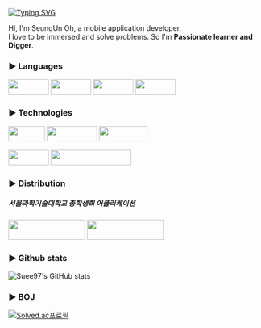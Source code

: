 [![Typing SVG](https://readme-typing-svg.demolab.com?font=Fira+Code&size=30&pause=1000&color=24A2ED&center=false&width=435&lines=Hi%2C+I'm+SeungUn)](https://git.io/typing-svg)

Hi, I'm SeungUn Oh, a mobile application developer.  
I love to be immersed and solve problems. So I'm **Passionate learner and Digger**.  
  
### ► Languages
<p>
  <img src="https://img.shields.io/badge/Swift-F05138?style=flat-square&logo=Swift&logoColor=white", width=80, height=30/> 
  <img src="https://img.shields.io/badge/Kotlin-7F52FF?style=flat-square&logo=Kotlin&logoColor=white", width=80, height=30/>
  <img src="https://img.shields.io/badge/C++-00599C?style=flat-square&logo=Cplusplus&logoColor=white", width=80, height=30/>
  <img src="https://img.shields.io/badge/Dart-0175C2?style=flat-square&logo=Dart&logoColor=white", width=80, height=30/>
</p>
  
### ► Technologies
<p>
  <img src="https://img.shields.io/badge/IOS-000000?style=flat-square&logo=Apple&logoColor=white", width=72, height=30/>
  <img src="https://img.shields.io/badge/Android-3DDC84?style=flat-square&logo=Android&logoColor=white", width=100, height=30/>
  <img src="https://img.shields.io/badge/Flutter-02569B?style=flat-square&logo=Flutter&logoColor=white", width=96, height=30/>
</p>
<p>
  <img src="https://img.shields.io/badge/UIKit-2396F3?style=flat-square&logo=UIKit&logoColor=white", width=80, height=30/> 
  <img src="https://img.shields.io/badge/Jetpack Compose-4285F4?style=flat-square&logo=JetpackCompose&logoColor=white", width=160, height=30/>
</p>
  
### ► Distribution
##### 서울과학기술대학교 총학생회 어플리케이션
<p>
  <a href="https://apps.apple.com/kr/app/%EC%84%9C%EC%9A%B8%EA%B3%BC%ED%95%99%EA%B8%B0%EC%88%A0%EB%8C%80%ED%95%99%EA%B5%90-%EC%B4%9D%ED%95%99%EC%83%9D%ED%9A%8C/id1641852619"><img src="https://img.shields.io/badge/App Store-0D96F6?style=flat-square&logo=AppStore&logoColor=white", width=152, height=40/></a> 
  <a href="https://play.google.com/store/apps/details?id=com.start.STart&hl=ko"> <img src="https://img.shields.io/badge/Google Play-414141?style=flat-square&logo=GooglePlay&logoColor=white", width=152, height=40/></a>
</p>
  
### ► Github stats
![Suee97's GitHub stats](https://github-readme-stats.vercel.app/api?username=suee97&count_private=true&show_icons=true&theme=merko)
  
### ► BOJ  
[![Solved.ac프로필](http://mazassumnida.wtf/api/pastel/generate_badge?boj=suee97)](https://solved.ac/suee97/)
